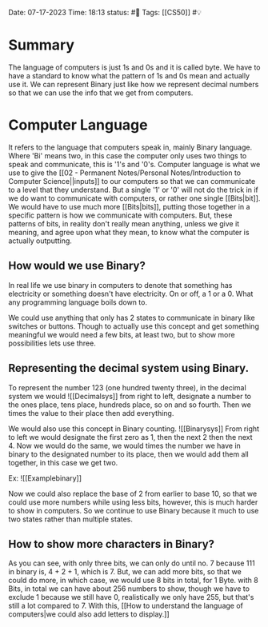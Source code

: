 Date: 07-17-2023 
Time: 18:13
status: #📝 
Tags: [[CS50]] #💡 

# Summary 
The language of computers is just 1s and 0s and it is called byte. We have to have a standard to know what the pattern of 1s and 0s mean and actually use it. We can represent Binary just like how we represent decimal numbers so that we can use the info that we get from computers. 

# Computer Language
It refers to the language that computers speak in, mainly Binary language. 
Where 'Bi' means two, in this case the computer only uses two things to speak and communicate, this is '1's and '0's.
Computer language is what we use to give the [[02 - Permanent Notes/Personal Notes/Introduction to Computer Science||inputs]] to our computers so that we can communicate to a level that they understand.
But a single '1' or '0' will not do the trick in if we do want to communicate with computers, or rather one single [[Bits|bit]]. We would have to use much more [[Bits|bits]], putting those together in a specific pattern is how we communicate with computers. But, these patterns of bits, in reality don't really mean anything, unless we give it meaning, and agree upon what they mean, to know what the computer is actually outputting. 

## How would we use Binary?
In real life we use binary in computers to denote that something has electricity or something doesn't have electricity. On or off, a 1 or a 0. What any programming language boils down to. 

We could use anything that only has 2 states to communicate in binary like switches or buttons. Though to actually use this concept and get something meaningful we would need a few bits, at least two, but to show more possibilities lets use three. 

## Representing the decimal system  using Binary.
To represent the number 123 (one hundred twenty three), in the decimal system we would
![[Decimalsys]]
from right to left, designate a number to the ones place, tens place, hundreds place, so on and so fourth. Then we times the value to their place then add everything.

We would also use this concept in Binary counting.
![[Binarysys]]
From right to left we would designate the first zero as 1, then the next 2 then the next 4. Now we would do the same, we would times the number we have in binary to the designated number to its place, then we would add them all together, in this case we get two.

Ex:
![[Examplebinary]]

Now we could also replace the base of 2 from earlier to base 10, so that we could use more numbers while using less bits, however, this is much harder to show in computers. So we continue to use Binary because it much to use two states rather than multiple states. 

## How to show more characters in Binary?
As you can see, with only three bits, we can only do until no. 7
because 111 in binary is, 4 + 2 + 1, which is 7. But, we can add more bits, so that we could do more, in which case, we would use 8 bits in total, for 1 Byte. 
with 8 Bits, in total we can have about 256 numbers to show, though we have to exclude 1 because we still have 0, realistically we only have 255, but that's still a lot compared to 7. With this, [[How to understand the language of computers|we could also add letters to display.]] 